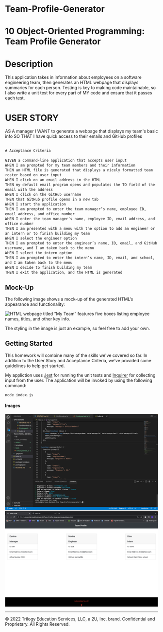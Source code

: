 # Team-Profile-Generator
# 10 Object-Oriented Programming: Team Profile Generator

# Description
This application takes in information about employees on a software engineering team, then generates an HTML webpage that displays summaries for each person. Testing is key to making code maintainable, so I also write a unit test for every part of MY code and ensure that it passes each test.



# USER STORY

AS A manager
I WANT to generate a webpage that displays my team's basic info
SO THAT I have quick access to their emails and GitHub profiles
```

# Acceptance Criteria

GIVEN a command-line application that accepts user input
WHEN I am prompted for my team members and their information
THEN an HTML file is generated that displays a nicely formatted team roster based on user input
WHEN I click on an email address in the HTML
THEN my default email program opens and populates the TO field of the email with the address
WHEN I click on the GitHub username
THEN that GitHub profile opens in a new tab
WHEN I start the application
THEN I am prompted to enter the team manager’s name, employee ID, email address, and office number
WHEN I enter the team manager’s name, employee ID, email address, and office number
THEN I am presented with a menu with the option to add an engineer or an intern or to finish building my team
WHEN I select the engineer option
THEN I am prompted to enter the engineer’s name, ID, email, and GitHub username, and I am taken back to the menu
WHEN I select the intern option
THEN I am prompted to enter the intern’s name, ID, email, and school, and I am taken back to the menu
WHEN I decide to finish building my team
THEN I exit the application, and the HTML is generated
```

## Mock-Up

The following image shows a mock-up of the generated HTML’s appearance and functionality:

![HTML webpage titled “My Team” features five boxes listing employee names, titles, and other key info.](./Assets/10-object-oriented-programming-homework-demo.png)

The styling in the image is just an example, so feel free to add your own.

## Getting Started

This homework will combine many of the skills we've covered so far. In addition to the User Story and Acceptance Criteria, we’ve provided some guidelines to help get started.

My appliction uses [Jest](https://www.npmjs.com/package/jest) for running the unit tests and [Inquirer](https://www.npmjs.com/package/inquirer) for collecting input from the user. The application will be invoked by using the following command:

```from the terminal 
node index.js
```
#### Images
![Screen Shot VStudio](./output/images/one.png)
![Screen Shot VStudio](./output/images/two.png)


---
© 2022 Trilogy Education Services, LLC, a 2U, Inc. brand. Confidential and Proprietary. All Rights Reserved.
